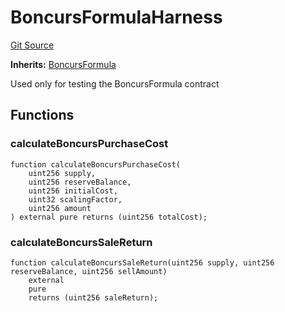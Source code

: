 # BoncursFormulaHarness
[Git Source](https://github.com/dustinstacy/boncurs/blob/52a092a7ad60aeeee3132e910b32ca470eb8882d/test/harnesses/BoncursFormulaHarness.sol)

**Inherits:**
[BoncursFormula](/contracts/experimental/BoncursFormula.sol/abstract.BoncursFormula.md)

Used only for testing the BoncursFormula contract


## Functions
### calculateBoncursPurchaseCost


```solidity
function calculateBoncursPurchaseCost(
    uint256 supply,
    uint256 reserveBalance,
    uint256 initialCost,
    uint32 scalingFactor,
    uint256 amount
) external pure returns (uint256 totalCost);
```

### calculateBoncursSaleReturn


```solidity
function calculateBoncursSaleReturn(uint256 supply, uint256 reserveBalance, uint256 sellAmount)
    external
    pure
    returns (uint256 saleReturn);
```

